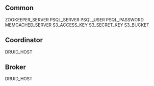 


## Common
ZOOKEEPER_SERVER
PSQL_SERVER
PSQL_USER
PSQL_PASSWORD
MEMCACHED_SERVER
S3_ACCESS_KEY
S3_SECRET_KEY
S3_BUCKET

## Coordinator
DRUID_HOST

## Broker
DRUID_HOST

